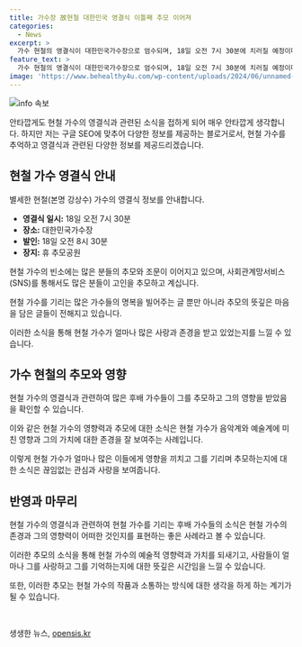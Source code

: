 ```yaml
---
title: 가수장 故현철 대한민국 영결식 이틀째 추모 이어져
categories:
  - News
excerpt: >
  가수 현철의 영결식이 대한민국가수장으로 엄수되며, 18일 오전 7시 30분에 치러질 예정이다. 현철의 빈소에는 많은 사람들이 추모하며, SNS에도 고인을 향한 추모의 글이 이어지고 있다. 후배 가수들 또한 빈소에 찾아가 근조 화환을 보내고 있으며, 장윤정과 나태주 등이 고인을 기렸다. 현철은 많은 이들에게 사랑과 존경을 받았으며, 많은 이들의 기억 속에 남을 것으로 보인다. (150자)
feature_text: >
  가수 현철의 영결식이 대한민국가수장으로 엄수되며, 18일 오전 7시 30분에 치러질 예정이다. 현철의 빈소에는 많은 사람들이 추모하며, SNS에도 고인을 향한 추모의 글이 이어지고 있다. 후배 가수들 또한 빈소에 찾아가 근조 화환을 보내고 있으며, 장윤정과 나태주 등이 고인을 기렸다. 현철은 많은 이들에게 사랑과 존경을 받았으며, 많은 이들의 기억 속에 남을 것으로 보인다. (150자)
image: 'https://www.behealthy4u.com/wp-content/uploads/2024/06/unnamed-file.png'
---
```


<p><img src="https://www.behealthy4u.com/wp-content/uploads/2024/06/unnamed-file.png" alt="info 속보" /></p>

<p>안타깝게도 현철 가수의 영결식과 관련된 소식을 접하게 되어 매우 안타깝게 생각합니다. 하지만 저는 구글 SEO에 맞추어 다양한 정보를 제공하는 블로거로서, 현철 가수를 추억하고 영결식과 관련된 다양한 정보를 제공드리겠습니다.</p>

<h2 data-ke-size="size26">현철 가수 영결식 안내</h2>

<p>별세한 현철(본명 강상수) 가수의 영결식 정보를 안내합니다.</p>

<ul>
  <li><strong>영결식 일시:</strong> 18일 오전 7시 30분</li>
  <li><strong>장소:</strong> 대한민국가수장</li>
  <li><strong>발인:</strong> 18일 오전 8시 30분</li>
  <li><strong>장지:</strong> 휴 추모공원</li>
</ul>

<p>현철 가수의 빈소에는 많은 분들의 추모와 조문이 이어지고 있으며, 사회관계망서비스(SNS)를 통해서도 많은 분들이 고인을 추모하고 계십니다.</p>

<p>현철 가수를 기리는 많은 가수들의 명복을 빌어주는 글 뿐만 아니라 추모의 뜻깊은 마음을 담은 글들이 전해지고 있습니다.</p>

<p>이러한 소식을 통해 현철 가수가 얼마나 많은 사랑과 존경을 받고 있었는지를 느낄 수 있습니다.</p>

<h2 data-ke-size="size26">가수 현철의 추모와 영향</h2>

<p>현철 가수의 영결식과 관련하여 많은 후배 가수들이 그를 추모하고 그의 영향을 받았음을 확인할 수 있습니다.</p>

<p>이와 같은 현철 가수의 영향력과 추모에 대한 소식은 현철 가수가 음악계와 예술계에 미친 영향과 그의 가치에 대한 존경을 잘 보여주는 사례입니다.</p>

<p>이렇게 현철 가수가 얼마나 많은 이들에게 영향을 끼치고 그를 기리며 추모하는지에 대한 소식은 끊임없는 관심과 사랑을 보여줍니다.</p>

<h2 data-ke-size="size26">반영과 마무리</h2>

<p>현철 가수의 영결식과 관련하여 현철 가수를 기리는 후배 가수들의 소식은 현철 가수의 존경과 그의 영향력이 어떠한 것인지를 표현하는 좋은 사례라고 볼 수 있습니다.</p>

<p>이러한 추모의 소식을 통해 현철 가수의 예술적 영향력과 가치를 되새기고, 사람들이 얼마나 그를 사랑하고 그를 기억하는지에 대한 뜻깊은 시간임을 느낄 수 있습니다.</p>

<p>또한, 이러한 추모는 현철 가수의 작품과 소통하는 방식에 대한 생각을 하게 하는 계기가 될 수 있습니다.</p>

<p data-ke-size="size16">&nbsp;</p>
생생한 뉴스, <a href="https://opensis.kr" rel="dofollow">opensis.kr</a>


